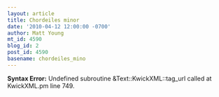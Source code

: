 ```yaml
---
layout: article
title: Chordeiles minor
date: '2010-04-12 12:00:00 -0700'
author: Matt Young
mt_id: 4590
blog_id: 2
post_id: 4590
basename: chordeiles_mino
---
```

<p><strong>Syntax Error:</strong> Undefined subroutine &Text::KwickXML::tag_url called at KwickXML.pm line 749.
</p>
